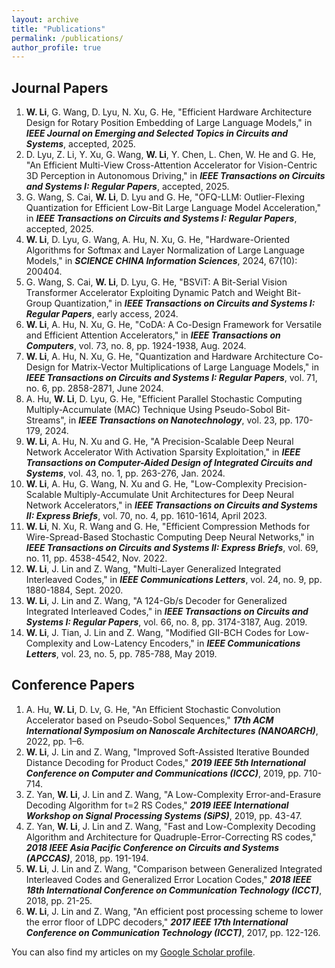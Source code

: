 ```yaml
---
layout: archive
title: "Publications"
permalink: /publications/
author_profile: true
---
```


## Journal Papers
1. **W. Li**, G. Wang, D. Lyu, N. Xu, G. He, "Efficient Hardware Architecture Design for Rotary Position Embedding of Large Language Models," in ***IEEE Journal on Emerging and Selected Topics in Circuits and Systems***, accepted, 2025.
2. D. Lyu, Z. Li, Y. Xu, G. Wang, **W. Li**, Y. Chen, L. Chen, W. He and G. He, "An Efficient Multi-View Cross-Attention Accelerator for Vision-Centric 3D Perception in Autonomous Driving," in ***IEEE Transactions on Circuits and Systems I: Regular Papers***, accepted, 2025.
3. G. Wang, S. Cai, **W. Li**, D. Lyu and G. He, "OFQ-LLM: Outlier-Flexing Quantization for Efficient Low-Bit Large Language Model Acceleration," in ***IEEE Transactions on Circuits and Systems I: Regular Papers***, accepted, 2025.
4. **W. Li**, D. Lyu, G. Wang, A. Hu, N. Xu, G. He, "Hardware-Oriented Algorithms for Softmax and Layer Normalization of Large Language Models," in ***SCIENCE CHINA Information Sciences***, 2024, 67(10): 200404. 
5. G. Wang, S. Cai, **W. Li**, D. Lyu, G. He, "BSViT: A Bit-Serial Vision Transformer Accelerator Exploiting Dynamic Patch and Weight Bit-Group Quantization," in ***IEEE Transactions on Circuits and Systems I: Regular Papers***, early access, 2024.
6. **W. Li**, A. Hu, N. Xu, G. He, "CoDA: A Co-Design Framework for Versatile and Efficient Attention Accelerators," in ***IEEE Transactions on Computers***, vol. 73, no. 8, pp. 1924-1938, Aug. 2024.
7. **W. Li**, A. Hu, N. Xu, G. He, "Quantization and Hardware Architecture Co-Design for Matrix-Vector Multiplications of Large Language Models," in ***IEEE Transactions on Circuits and Systems I: Regular Papers***,  vol. 71, no. 6, pp. 2858-2871, June 2024.
8. A. Hu, **W. Li**, D. Lyu, G. He, "Efficient Parallel Stochastic Computing Multiply-Accumulate (MAC) Technique Using Pseudo-Sobol Bit-Streams", in ***IEEE Transactions on Nanotechnology***, vol. 23, pp. 170-179, 2024.
9. **W. Li**, A. Hu, N. Xu and G. He, "A Precision-Scalable Deep Neural Network Accelerator With Activation Sparsity Exploitation," in ***IEEE Transactions on Computer-Aided Design of Integrated Circuits and Systems***, vol. 43, no. 1, pp. 263-276, Jan. 2024.
10. **W. Li**, A. Hu, G. Wang, N. Xu and G. He, "Low-Complexity Precision-Scalable Multiply-Accumulate Unit Architectures for Deep Neural Network Accelerators," in ***IEEE Transactions on Circuits and Systems II: Express Briefs***, vol. 70, no. 4, pp. 1610-1614, April 2023.
11. **W. Li**, N. Xu, R. Wang and G. He, "Efficient Compression Methods for Wire-Spread-Based Stochastic Computing Deep Neural Networks," in ***IEEE Transactions on Circuits and Systems II: Express Briefs***, vol. 69, no. 11, pp. 4538-4542, Nov. 2022.
12. **W. Li**, J. Lin and Z. Wang, "Multi-Layer Generalized Integrated Interleaved Codes," in ***IEEE Communications Letters***, vol. 24, no. 9, pp. 1880-1884, Sept. 2020.
13. **W. Li**, J. Lin and Z. Wang, "A 124-Gb/s Decoder for Generalized Integrated Interleaved Codes," in ***IEEE Transactions on Circuits and Systems I: Regular Papers***, vol. 66, no. 8, pp. 3174-3187, Aug. 2019.
14. **W. Li**, J. Tian, J. Lin and Z. Wang, "Modified GII-BCH Codes for Low-Complexity and Low-Latency Encoders," in ***IEEE Communications Letters***, vol. 23, no. 5, pp. 785-788, May 2019.

## Conference Papers
1. A. Hu, **W. Li**, D. Lv, G. He, "An Efficient Stochastic Convolution Accelerator based on Pseudo-Sobol Sequences," ***17th ACM International Symposium on Nanoscale Architectures (NANOARCH)***, 2022, pp. 1–6.
2. **W. Li**, J. Lin and Z. Wang, "Improved Soft-Assisted Iterative Bounded Distance Decoding for Product Codes," ***2019 IEEE 5th International Conference on Computer and Communications (ICCC)***, 2019, pp. 710-714.
3. Z. Yan, **W. Li**, J. Lin and Z. Wang, "A Low-Complexity Error-and-Erasure Decoding Algorithm for t=2 RS Codes," ***2019 IEEE International Workshop on Signal Processing Systems (SiPS)***, 2019, pp. 43-47.
4. Z. Yan, **W. Li**, J. Lin and Z. Wang, "Fast and Low-Complexity Decoding Algorithm and Architecture for Quadruple-Error-Correcting RS codes," ***2018 IEEE Asia Pacific Conference on Circuits and Systems (APCCAS)***, 2018, pp. 191-194.
5. **W. Li**, J. Lin and Z. Wang, "Comparison between Generalized Integrated Interleaved Codes and Generalized Error Location Codes," ***2018 IEEE 18th International Conference on Communication Technology (ICCT)***, 2018, pp. 21-25.
6. **W. Li**, J. Lin and Z. Wang, "An efficient post processing scheme to lower the error floor of LDPC decoders," ***2017 IEEE 17th International Conference on Communication Technology (ICCT)***, 2017, pp. 122-126.

  You can also find my articles on my [Google Scholar profile](https://scholar.google.com/citations?user=2wfEnbsAAAAJ&hl=zh-CN).
